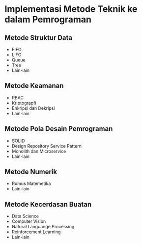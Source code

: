 # Implementasi Metode Teknik ke dalam Pemrograman

## Metode Struktur Data
- FIFO
- LIFO
- Queue 
- Tree
- Lain-lain

## Metode Keamanan
- RBAC
- Kriptograpfi
- Enkripsi dan Dekripsi
- Lain-lain

## Metode Pola Desain Pemrograman
- SOLID
- Design Repository Service Pattern
- Monolith dan Microservice
- Lain-lain

## Metode Numerik
- Rumus Matemetika
- Lain-lain

## Metode Kecerdasan Buatan
- Data Science
- Computer Vision
- Natural Languange Processing
- Reinforcement Learning
- Lain-lain